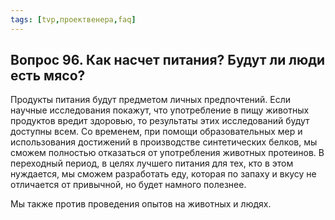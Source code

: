 ```yaml
---
tags: [tvp,проектвенера,faq]
---
```

## Вопрос 96. Как насчет питания? Будут ли люди есть мясо?

Продукты питания будут предметом личных предпочтений. Если научные исследования покажут, что употребление в пищу животных продуктов вредит здоровью, то результаты этих исследований будут доступны всем. Со временем, при помощи образовательных мер и использования достижений в производстве синтетических белков, мы сможем полностью отказаться от употребления животных протеинов. В переходный период, в целях лучшего питания для тех, кто в этом нуждается, мы сможем разработать еду, которая по запаху и вкусу не отличается от привычной, но будет намного полезнее.

Мы также против проведения опытов на животных и людях.